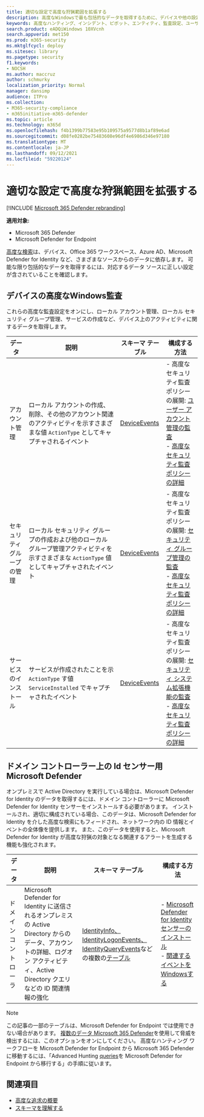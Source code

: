 ```yaml
---
title: 適切な設定で高度な狩猟範囲を拡張する
description: 高度なWindowsで最も包括的なデータを取得するために、デバイスや他の設定の監査設定を確認する
keywords: 高度なハンティング、インシデント、ピボット、エンティティ、監査設定、ユーザー アカウント管理、セキュリティ グループ管理、脅威の検出、サイバー脅威の検出、検索、クエリ、テレメトリ、Microsoft 365、Microsoft 365 Defender
search.product: eADQiWindows 10XVcnh
search.appverid: met150
ms.prod: m365-security
ms.mktglfcycl: deploy
ms.sitesec: library
ms.pagetype: security
f1.keywords:
- NOCSH
ms.author: maccruz
author: schmurky
localization_priority: Normal
manager: dansimp
audience: ITPro
ms.collection:
- M365-security-compliance
- m365initiative-m365-defender
ms.topic: article
ms.technology: m365d
ms.openlocfilehash: f4b1399b77583e95b109575a9577d8b1af89e6ad
ms.sourcegitcommit: d08fe0282be75483608e96df4e6986d346e97180
ms.translationtype: MT
ms.contentlocale: ja-JP
ms.lasthandoff: 09/12/2021
ms.locfileid: "59220124"
---
```

# <a name="extend-advanced-hunting-coverage-with-the-right-settings"></a>適切な設定で高度な狩猟範囲を拡張する

[!INCLUDE [Microsoft 365 Defender rebranding](../includes/microsoft-defender.md)]


**適用対象:**
- Microsoft 365 Defender
- Microsoft Defender for Endpoint

[高度な検索](advanced-hunting-overview.md)は、デバイス、Office 365 ワークスペース、Azure AD、Microsoft Defender for Identity など、さまざまなソースからのデータに依存します。 可能な限り包括的なデータを取得するには、対応するデータ ソースに正しい設定が含されていることを確認します。

## <a name="advanced-security-auditing-on-windows-devices"></a>デバイスの高度なWindows監査
これらの高度な監査設定をオンにし、ローカル アカウント管理、ローカル セキュリティ グループ管理、サービスの作成など、デバイス上のアクティビティに関するデータを取得します。

| データ | 説明 | スキーマ テーブル | 構成する方法 |
| --- | --- | --- | --- |
| アカウント管理 | ローカル アカウントの作成、削除、その他のアカウント関連のアクティビティを示すさまざまな値 `ActionType` としてキャプチャされるイベント | [DeviceEvents](advanced-hunting-deviceevents-table.md) | - 高度なセキュリティ監査ポリシーの展開: [ユーザー アカウント管理の監査](/windows/security/threat-protection/auditing/audit-user-account-management)<br> - [高度なセキュリティ監査ポリシーの詳細](/windows/security/threat-protection/auditing/advanced-security-auditing) |
| セキュリティ グループの管理 | ローカル セキュリティ グループの作成および他のローカル グループ管理アクティビティを示すさまざまな `ActionType` 値としてキャプチャされたイベント | [DeviceEvents](advanced-hunting-deviceevents-table.md) | - 高度なセキュリティ監査ポリシーの展開: [セキュリティ グループ管理の監査](/windows/security/threat-protection/auditing/audit-security-group-management)<br> - [高度なセキュリティ監査ポリシーの詳細](/windows/security/threat-protection/auditing/advanced-security-auditing) |
| サービスのインストール | サービスが作成されたことを示 `ActionType` す値 `ServiceInstalled` でキャプチャされたイベント | [DeviceEvents](advanced-hunting-deviceevents-table.md) | - 高度なセキュリティ監査ポリシーの展開: [セキュリティ システム拡張機能の監査](/windows/security/threat-protection/auditing/audit-security-system-extension)<br> - [高度なセキュリティ監査ポリシーの詳細](/windows/security/threat-protection/auditing/advanced-security-auditing) |

## <a name="microsoft-defender-for-identity-sensor-on-the-domain-controller"></a>ドメイン コントローラー上の Id センサー用 Microsoft Defender
オンプレミスで Active Directory を実行している場合は、Microsoft Defender for Identity のデータを取得するには、ドメイン コントローラーに Microsoft Defender for Identity センサーをインストールする必要があります。 インストールされ、適切に構成されている場合、このデータは、Microsoft Defender for Identity を介した高度な検索にもフィードされ、ネットワーク内の ID 情報とイベントの全体像を提供します。 また、このデータを使用すると、Microsoft Defender for Identity が高度な狩猟の対象となる関連するアラートを生成する機能も強化されます。 

| データ | 説明 | スキーマ テーブル | 構成する方法 |
| --- | --- | --- | --- |
| ドメイン コントローラ | Microsoft Defender for Identity に送信されるオンプレミスの Active Directory からのデータ、アカウントの詳細、ログオン アクティビティ、Active Directory クエリなどの ID 関連情報の強化 | [IdentityInfo、IdentityLogonEvents、IdentityQueryEvents](advanced-hunting-identitylogonevents-table.md)などの複数の[](advanced-hunting-identityinfo-table.md)[テーブル](advanced-hunting-identityqueryevents-table.md)  | - [Microsoft Defender for Identity センサーのインストール](/azure-advanced-threat-protection/install-atp-step4)<br>- [関連するイベントをWindowsする](/azure-advanced-threat-protection/configure-event-collection) |

>[!NOTE]
>この記事の一部のテーブルは、Microsoft Defender for Endpoint では使用できない場合があります。 [複数のデータ Microsoft 365 Defender](m365d-enable.md)を使用して脅威を検出するには、このオプションをオンにしてください。 高度なハンティング ワークフローを Microsoft Defender for Endpoint から Microsoft 365 Defenderに移動するには、「Advanced Hunting [queries](advanced-hunting-migrate-from-mde.md)を Microsoft Defender for Endpoint から移行する」の手順に従います。

## <a name="related-topics"></a>関連項目
- [高度な追求の概要](advanced-hunting-overview.md)
- [スキーマを理解する](advanced-hunting-schema-tables.md)